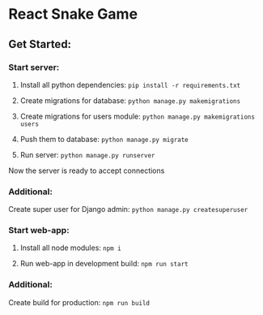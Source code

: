 # React Snake Game
## Get Started:
### Start server:
1. Install all python dependencies:
`pip install -r requirements.txt`

2. Create migrations for database:
`python manage.py makemigrations`

3. Create migrations for users module:
`python manage.py makemigrations users`

4. Push them to database:
`python manage.py migrate`

5. Run server:
`python manage.py runserver`

Now the server is ready to accept connections

### Additional:
Create super user for Django admin:
`python manage.py createsuperuser`

### Start web-app:

1. Install all node modules:
`npm i`

2. Run web-app in development build:
`npm run start`

### Additional:

Create build for production:
`npm run build`
